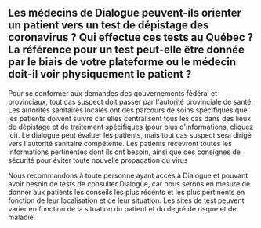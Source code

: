 ## Les médecins de Dialogue peuvent-ils orienter un patient vers un test de dépistage des coronavirus ? Qui effectue ces tests au Québec ? La référence pour un test peut-elle être donnée par le biais de votre plateforme ou le médecin doit-il voir physiquement le patient ?

Pour se conformer aux demandes des gouvernements fédéral et provinciaux, tout cas suspect doit passer par l'autorité provinciale de santé. Les autorités sanitaires locales ont des parcours de soins spécifiques que les patients doivent suivre car elles centralisent tous les cas dans des lieux de dépistage et de traitement spécifiques (pour plus d'informations, cliquez ici). Le dialogue peut évaluer les patients, mais tout cas suspect sera dirigé vers l'autorité sanitaire compétente. Les patients recevront toutes les informations pertinentes dont ils ont besoin, ainsi que des consignes de sécurité pour éviter toute nouvelle propagation du virus

Nous recommandons à toute personne ayant accès à Dialogue et pouvant avoir besoin de tests de consulter Dialogue, car nous serons en mesure de donner aux patients les conseils les plus récents et les plus pertinents en fonction de leur localisation et de leur situation. Les sites de test peuvent varier en fonction de la situation du patient et du degré de risque et de maladie.
